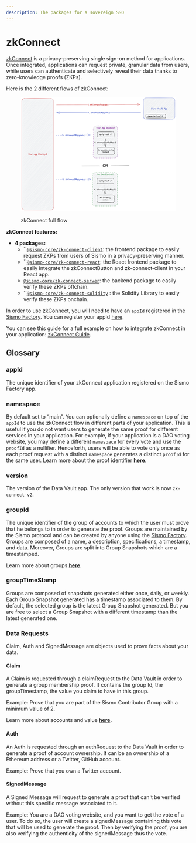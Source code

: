 ```yaml
---
description: The packages for a sovereign SSO
---
```


# zkConnect

[zkConnect](../../what-is-sismo/zkconnect.md) is a privacy-preserving single sign-on method for applications. Once integrated, applications can request private, granular data from users, while users can authenticate and selectively reveal their data thanks to zero-knowledge proofs (ZKPs).

Here is the 2 different flows of zkConnect:

<figure><img src="../../.gitbook/assets/all.png" alt=""><figcaption><p>zkConnect full flow</p></figcaption></figure>

**zkConnect features:**

* **4 packages:**
  * ``[`@sismo-core/zk-connect-client`](https://github.com/sismo-core/zk-connect-packages/tree/main/packages/zk-connect-client): the frontend package to easily request ZKPs from users of Sismo in a privacy-preserving manner.
  * ``[`@sismo-core/zk-connect-react`](https://github.com/sismo-core/zk-connect-packages/tree/main/packages/zk-connect-react): the React frontend package to easily integrate the zkConnectButton and zk-connect-client in your React app.
  * [`@sismo-core/zk-connect-server`](https://github.com/sismo-core/zk-connect-packages/blob/main/packages/zk-connect-server): the backend package to easily verify these ZKPs offchain.
  * ``[`@sismo-core/zk-connect-solidity`](https://github.com/sismo-core/zk-connect-packages/tree/main/packages/zk-connect-solidity) : the Solidity Library to easily verify these ZKPs onchain.

In order to use [zkConnect](../../what-is-sismo/zkconnect.md), you will need to have an `appId` registered in the [Sismo Factory](https://factory.sismo.io/apps-explorer). You can register your appId [here](https://factory.sismo.io/apps-explorer).

You can see this guide for a full example on how to integrate zkConnect in your application: [zkConnect Guide](../../tutorials/zkconnect/zk-connect-guide.md).

## Glossary&#x20;

### appId

The unique identifier of your zkConnect application registered on the Sismo Factory app.

### namespace&#x20;

By default set to “main”. You can optionally define a `namespace` on top of the `appId` to use the zkConnect flow in different parts of your application. This is useful if you do not want users to generate the same proof for different services in your application. For example, if your application is a DAO voting website, you may define a different `namespace` for every vote and use the `proofId` as a nullifier. Henceforth, users will be able to vote only once as each proof request with a distinct `namespace` generates a distinct `proofId` for the same user. Learn more about the proof identifier [**here**](../../technical-concepts/vault-and-proof-identifiers.md).

### version

The version of the Data Vault app. The only version that work is now `zk-connect-v2`.

### groupId

The unique identifier of the group of accounts to which the user must prove that he belongs to in order to generate the proof. Groups are maintained by the Sismo protocol and can be created by anyone using the [Sismo Factory](https://factory.sismo.io/). Groups are composed of a name, a description, specifications, a timestamp, and data. Moreover, Groups are split into Group Snapshots which are a timestamped.

Learn more about groups [**here**](../sismo-api/group/).

### groupTimeStamp

Groups are composed of snapshots generated either once, daily, or weekly. Each Group Snapshot generated has a timestamp associated to them. By default, the selected group is the latest Group Snapshot generated. But you are free to select a Group Snapshot with a different timestamp than the latest generated one.

### Data Requests

Claim, Auth and SignedMessage are objects used to prove facts about your data.

#### Claim

A Claim is requested through a claimRequest to the Data Vault in order to generate a group membership proof. It contains the group Id, the groupTimestamp, the value you claim to have in this group.

Example: Prove that you are part of the Sismo Contributor Group with a minimum value of 2.

Learn more about accounts and value [**here**](../zk-badge-protocol/groups.md)**.**

#### Auth

An Auth is requested through an authRequest to the Data Vault in order to generate a proof of account ownership. It can be an ownership of a Ethereum address or a Twitter, GitHub account.

Example: Prove that you own a Twitter account.

#### SignedMessage

A Signed Message will request to generate a proof that can't be verified without this specific message associated to it.

Example: You are a DAO voting website, and you want to get the vote of a user. To do so, the user will create a signedMessage containing this vote that will be used to generate the proof. Then by verifying the proof, you are also verifying the authenticity of the signedMessage thus the vote.
